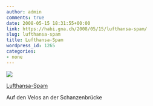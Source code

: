 ```yaml
---
author: admin
comments: true
date: 2008-05-15 18:31:55+00:00
link: https://habi.gna.ch/2008/05/15/lufthansa-spam/
slug: lufthansa-spam
title: Lufthansa-Spam
wordpress_id: 1265
categories:
- none
---
```



 [![](https://static.flickr.com/3181/2495450612_8c659b1c65_m.jpg)](https://www.flickr.com/photos/habi/2495450612/)
   

 
  [Lufthansa-Spam](https://www.flickr.com/photos/habi/2495450612/)
    

 



Auf den Velos an der Schanzenbrücke
  

